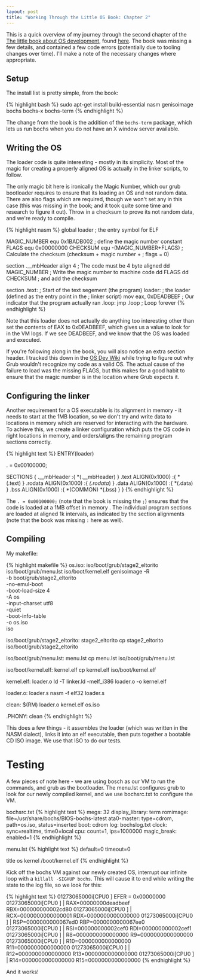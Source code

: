 ```yaml
---
layout: post
title: "Working Through the Little OS Book: Chapter 2"
---
```


This is a quick overview of my journey through the second chapter of the <u>The
little book about OS development</u>, found
[here](https://littleosbook.github.io). The book was missing a few details, and
contained a few code errors (potentially due to tooling changes over time).
I'll make a note of the necessary changes where appropriate.

## Setup ##

The install list is pretty simple, from the book:

{% highlight bash %}
sudo apt-get install build-essential nasm genisoimage bochs bochs-x bochs-term
{%  endhighlight %}

The change from the book is the addition of the `bochs-term` package, which
lets us run bochs when you do not have an X window server available.

## Writing the OS ##

The loader code is quite interesting - mostly in its simplicity. Most of the
magic for creating a properly aligned OS is actually in the linker scripts, to
follow.

The only magic bit here is ironically the Magic Number, which our grub
bootloader requires to ensure that its loading an OS and not random data. There
are also flags which are required, though we won't set any in this case (this
was missing in the book; and it took quite some time and research to figure it
out). Throw in a checksum to prove its not random data, and we're ready to
compile.

{% highlight nasm %}
global loader               ; the entry symbol for ELF

MAGIC_NUMBER equ 0x1BADB002 ; define the magic number constant
FLAGS        equ 0x00000000
CHECKSUM     equ -(MAGIC_NUMBER+FLAGS) 
                            ; Calculate the checksum (checksum + magic number +
			    ;   flags = 0)

section .__mbHeader
align 4                     ; The code must be 4 byte aligned
        dd MAGIC_NUMBER     ; Write the magic number to machine code
        dd FLAGS
        dd CHECKSUM         ; and add the checksum

section .text:              ; Start of the text segement (the program)
loader:                     ; the loader (defined as the entry point in the
                            ;   linker script)
        mov eax, 0xDEADBEEF ; Our indicator that the program actually ran
.loop:
        jmp .loop           ; Loop forever
{% endhighlight %}

Note that this loader does not actually do anything too interesting other than
set the contents of EAX to 0xDEADBEEF, which gives us a value to look for in
the VM logs. If we see DEADBEEF, and we know that the OS was loaded and
executed.

If you're following along in the book, you will also notice an extra section
header. I tracked this down in the [OS Dev
Wiki](http://wiki.osdev.org/Expanded_Main_Page) while trying to figure out why
Grub wouldn't recognize my code as a valid OS. The actual cause of the failure
to load was the missing FLAGS, but this makes for a good habit to ensure that
the magic number is in the location where Grub expects it.

## Configuring the linker ##

Another requirement for a OS executable is its alignment in memory - it needs
to start at the 1MB location, so we don't try and write data to locations in
memory which are reserved for interacting with the hardware. To achieve this,
we create a linker configuration which puts the OS code in right locations in
memory, and orders/aligns the remaining program sections correctly.

{% highlight text %}
ENTRY(loader)

. = 0x00100000;

SECTIONS {
        .__mbHeader :{ *(.__mbHeader) }
        .text ALIGN(0x1000) :{ *(.text) }
        .rodata ALIGN(0x1000) :{ *(.rodata*) }
        .data ALIGN(0x1000) :{ *(.data) }
        .bss ALIGN(0x1000) :{ *(COMMON) *(.bss) }
}
{% endhighlight %}

The `. = 0x00100000;` (note that the book is missing the `;`) ensures that the
code is loaded at a 1MB offset in memory . The individual program sections are
loaded at aligned 1k intervals, as indicated by the section alignments (note
that the book was missing `:` here as well).

## Compiling ##

My makefile:

{% highlight makefile %}
os.iso: iso/boot/grub/stage2_eltorito iso/boot/grub/menu.lst iso/boot/kernel.elf
        genisoimage -R                          \
                -b boot/grub/stage2_eltorito    \
                -no-emul-boot                   \
                -boot-load-size 4               \
                -A os                           \
                -input-charset utf8             \
                -quiet                          \
                -boot-info-table                \
                -o os.iso                       \
                iso


iso/boot/grub/stage2_eltorito: stage2_eltorito
        cp stage2_eltorito iso/boot/grub/stage2_eltorito

iso/boot/grub/menu.lst: menu.lst
        cp menu.lst iso/boot/grub/menu.lst

iso/boot/kernel.elf: kernel.elf
        cp kernel.elf iso/boot/kernel.elf

kernel.elf: loader.o
        ld -T linker.ld -melf_i386 loader.o -o kernel.elf

loader.o: loader.s
        nasm -f elf32 loader.s

clean:
        $(RM) loader.o kernel.elf os.iso

.PHONY: clean
{% endhighlight %}

This does a few things - it assembles the loader (which was written in the NASM
dialect), links it into an elf executable, then puts together a bootable CD ISO
image. We use that ISO to do our tests.

# Testing #

A few pieces of note here - we are using bosch as our VM to run the commands,
and grub as the bootloader. The menu.lst configures grub to look for our newly
compiled kernel, and we use bochsrc.txt to configure the VM.

bochsrc.txt
{% highlight text %}
megs:                   32
display_library:        term
romimage:               file=/usr/share/bochs/BIOS-bochs-latest
ata0-master:            type=cdrom, path=os.iso, status=inserted
boot:                   cdrom
log:                    bochslog.txt
clock:                  sync=realtime, time0=local
cpu:                    count=1, ips=1000000
magic_break:            enabled=1
{% endhighlight %}

menu.lst
{% highlight text %}
default=0
timeout=0

title os
kernel /boot/kernel.elf
{% endhighlight %}

Kick off the bochs VM against our newly created OS, interrupt our infinite loop
with a `killall -SIGHUP bochs`. This will cause it to end while writing the
state to the log file, so we look for this:

{% highlight text %}
01273065000i[CPU0 ] EFER   = 0x00000000
01273065000i[CPU0 ] | RAX=00000000deadbeef  RBX=000000000002cd80
01273065000i[CPU0 ] | RCX=0000000000000001  RDX=0000000000000000
01273065000i[CPU0 ] | RSP=0000000000067ed0  RBP=0000000000067ee0
01273065000i[CPU0 ] | RSI=000000000002cef0  RDI=000000000002cef1
01273065000i[CPU0 ] |  R8=0000000000000000   R9=0000000000000000
01273065000i[CPU0 ] | R10=0000000000000000  R11=0000000000000000
01273065000i[CPU0 ] | R12=0000000000000000  R13=0000000000000000
01273065000i[CPU0 ] | R14=0000000000000000  R15=0000000000000000
{% endhighlight %}

And it works!


